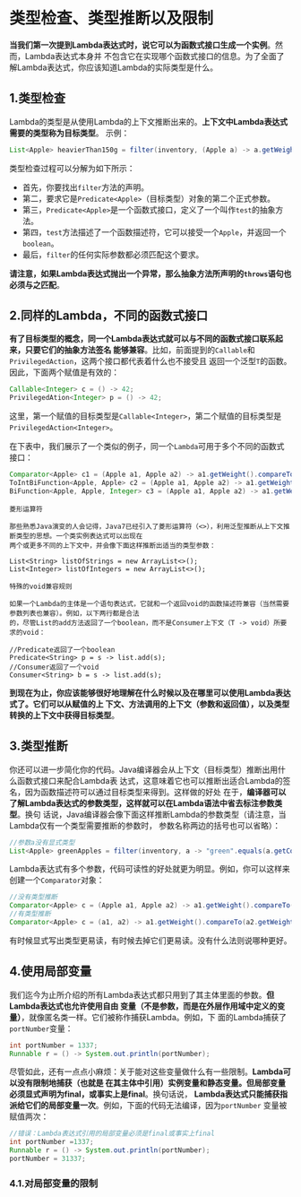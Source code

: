 类型检查、类型推断以及限制
================================================================================
**当我们第一次提到Lambda表达式时，说它可以为函数式接口生成一个实例**。然而，Lambda表达式本身并
不包含它在实现哪个函数式接口的信息。为了全面了解Lambda表达式，你应该知道Lambda的实际类型是什么。

## 1.类型检查
Lambda的类型是从使用Lambda的上下文推断出来的。**上下文中Lambda表达式需要的类型称为目标类型**。
示例：
```java
List<Apple> heavierThan150g = filter(inventory, (Apple a) -> a.getWeight() > 150);
```
类型检查过程可以分解为如下所示：
+ 首先，你要找出`filter`方法的声明。
+ 第二，要求它是`Predicate<Apple>`（目标类型）对象的第二个正式参数。
+ 第三，`Predicate<Apple>`是一个函数式接口，定义了一个叫作`test`的抽象方法。
+ 第四，`test`方法描述了一个函数描述符，它可以接受一个`Apple`，并返回一个`boolean`。
+ 最后，`filter`的任何实际参数都必须匹配这个要求。

**请注意，如果Lambda表达式抛出一个异常，那么抽象方法所声明的`throws`语句也必须与之匹配**。

## 2.同样的Lambda，不同的函数式接口
**有了目标类型的概念，同一个Lambda表达式就可以与不同的函数式接口联系起来，只要它们的抽象方法签名
能够兼容**。比如，前面提到的`Callable`和`PrivilegedAction`，这两个接口都代表着什么也不接受且
返回一个泛型`T`的函数。因此，下面两个赋值是有效的：
```java
Callable<Integer> c = () -> 42;
PrivilegedAtion<Integer> p = () -> 42;
```
这里，第一个赋值的目标类型是`Callable<Integer>`，第二个赋值的目标类型是
`PrivilegedAction<Integer>`。

在下表中，我们展示了一个类似的例子，同一个`Lambda`可用于多个不同的函数式接口：
```java
Comparator<Apple> c1 = (Apple a1, Apple a2) -> a1.getWeight().compareTo(a2.getWeight());
ToIntBiFunction<Apple, Apple> c2 = (Apple a1, Apple a2) -> a1.getWeight().compareTo(a2.getWeight());
BiFunction<Apple, Apple, Integer> c3 = (Apple a1, Apple a2) -> a1.getWeight().compareTo(a2.getWeight());
```
```
菱形运算符

那些熟悉Java演变的人会记得，Java7已经引入了菱形运算符（<>），利用泛型推断从上下文推断类型的思想。一个类实例表达式可以出现在
两个或更多不同的上下文中，并会像下面这样推断出适当的类型参数：

List<String> listOfStrings = new ArrayList<>();
List<Integer> listOfIntegers = new ArrayList<>();
```
```
特殊的void兼容规则

如果一个Lambda的主体是一个语句表达式，它就和一个返回void的函数描述符兼容（当然需要参数列表也兼容）。例如，以下两行都是合法
的，尽管List的add方法返回了一个boolean，而不是Consumer上下文（T -> void）所要求的void：

//Predicate返回了一个boolean
Predicate<String> p = s -> list.add(s);
//Consumer返回了一个void
Consumer<String> b = s -> list.add(s);
```
**到现在为止，你应该能够很好地理解在什么时候以及在哪里可以使用Lambda表达式了。它们可以从赋值的上
下文、方法调用的上下文（参数和返回值），以及类型转换的上下文中获得目标类型**。

## 3.类型推断
你还可以进一步简化你的代码。Java编译器会从上下文（目标类型）推断出用什么函数式接口来配合Lambda表
达式，这意味着它也可以推断出适合Lambda的签名，因为函数描述符可以通过目标类型来得到。这样做的好处
在于，**编译器可以了解Lambda表达式的参数类型，这样就可以在Lambda语法中省去标注参数类型**。换句
话说，Java编译器会像下面这样推断Lambda的参数类型（请注意，当Lambda仅有一个类型需要推断的参数时，
参数名称两边的括号也可以省略）：
```java
//参数a没有显式类型
List<Apple> greenApples = filter(inventory, a -> "green".equals(a.getColor()));
```
Lambda表达式有多个参数，代码可读性的好处就更为明显。例如，你可以这样来创建一个`Comparator`对象：
```java
//没有类型推断
Comparator<Apple> c = (Apple a1, Apple a2) -> a1.getWeight().compareTo(a2.getWeight());
//有类型推断
Comparator<Apple> c = (a1, a2) -> a1.getWeight().compareTo(a2.getWeight());
```
有时候显式写出类型更易读，有时候去掉它们更易读。没有什么法则说哪种更好。

## 4.使用局部变量
我们迄今为止所介绍的所有Lambda表达式都只用到了其主体里面的参数。**但Lambda表达式也允许使用自由
变量（不是参数，而是在外层作用域中定义的变量）**，就像匿名类一样。它们被称作捕获Lambda。例如，下
面的Lambda捕获了`portNumber`变量：
```java
int portNumber = 1337;
Runnable r = () -> System.out.println(portNumber);
```
尽管如此，还有一点点小麻烦：关于能对这些变量做什么有一些限制。**Lambda可以没有限制地捕获（也就是
在其主体中引用）实例变量和静态变量。但局部变量必须显式声明为final，或事实上是final**。换句话说，
**Lambda表达式只能捕获指派给它们的局部变量一次**。例如，下面的代码无法编译，因为`portNumber`
变量被赋值两次：
```java
//错误：Lambda表达式引用的局部变量必须是final或事实上final
int portNumber =1337;
Runnable r = () -> System.out.println(portNumber);
portNumber = 31337;
```

### 4.1.对局部变量的限制
